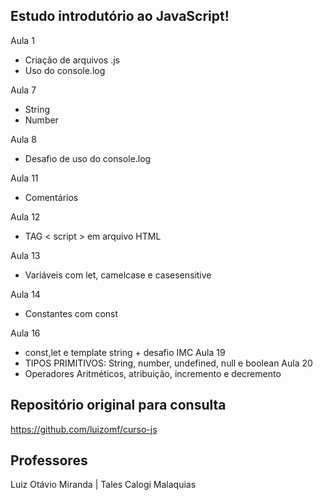 ## Estudo introdutório ao JavaScript!


Aula 1
- Criação de arquivos .js
- Uso do console.log

Aula 7
- String 
- Number 

Aula 8
- Desafio de uso do console.log

Aula 11
- Comentários

Aula 12
- TAG < script > em arquivo HTML

Aula 13
- Variáveis com let, camelcase e casesensitive

Aula 14
- Constantes com const

Aula 16
- const,let e template string + desafio IMC
Aula 19 
- TIPOS PRIMITIVOS: String, number, undefined, null e boolean
Aula 20
- Operadores Aritméticos, atribuição, incremento e decremento 


## Repositório original para consulta
https://github.com/luizomf/curso-js

## Professores
Luiz Otávio Miranda | Tales Calogi Malaquias

